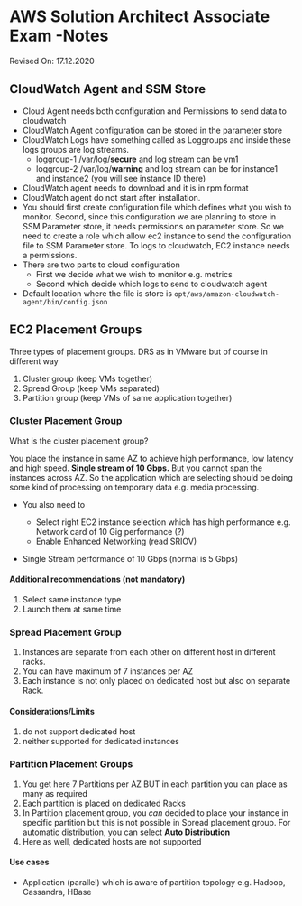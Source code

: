 # AWS Solution Architect Associate Exam -Notes

Revised On: 17.12.2020

## CloudWatch Agent and SSM Store

* Cloud Agent needs both configuration and Permissions to send data to cloudwatch
* CloudWatch Agent configuration can be stored in the parameter store
* CloudWatch Logs have something called as Loggroups and inside these logs groups are log streams.
  * loggroup-1 /var/log/**secure** and log stream can be vm1
  * loggroup-2 /var/log/**warning** and log stream can be for instance1 and instance2 (you will see instance ID there)
* CloudWatch agent needs to download and it is in rpm format
* CloudWatch agent do not start after installation. 
* You should first create configuration file which defines what you wish to monitor. Second, since this configuration we are planning to store in SSM Parameter store, it needs permissions on parameter store. So we need to create a role which allow ec2 instance to send the configuration file to SSM Parameter store. To logs to cloudwatch, EC2 instance needs a permissions.
* There are two parts to cloud configuration
  * First we decide what we wish to monitor e.g. metrics
  * Second which decide which logs to send to cloudwatch agent
* Default location where the file is store is `opt/aws/amazon-cloudwatch-agent/bin/config.json`

## EC2 Placement Groups

Three types of placement groups. DRS as in VMware but of course in different way

1. Cluster group (keep VMs together)
2. Spread Group (keep VMs separated)
3. Partition group (keep VMs of same application together)

### Cluster Placement Group

What is the cluster placement group?

You place the instance in same AZ to achieve high performance, low latency and high speed. **Single stream of 10 Gbps.** But you cannot span the instances across AZ. So the application which are selecting should be doing some kind of processing on temporary data e.g. media processing.

* You also need to 
  * Select right EC2 instance selection which has high performance e.g. Network card of 10 Gig performance (?)
  * Enable Enhanced Networking (read SRIOV)

* Single Stream performance of 10 Gbps (normal is 5 Gbps)
  
#### Additional recommendations (not mandatory)

1. Select same instance type
2. Launch them at same time

### Spread Placement Group

1. Instances are separate from each other on different host in different racks. 
2. You can have maximum of 7 instances per AZ
3. Each instance is not only placed on dedicated host but also on separate Rack.

#### Considerations/Limits

1. do not support dedicated host
2. neither supported for dedicated instances

### Partition Placement Groups

1. You get here 7 Partitions per AZ BUT in each partition you can place as many as required
2. Each partition is placed on dedicated Racks
3. In Partition placement group, you *can* decided to place your instance in specific partition but this is not possible in Spread placement group. For automatic distribution, you can select **Auto Distribution**
4. Here as well, dedicated hosts are not supported

#### Use cases

* Application (parallel) which is aware of partition topology e.g. Hadoop, Cassandra, HBase
